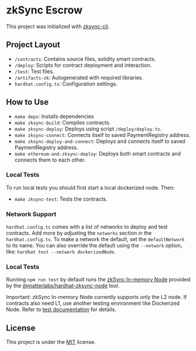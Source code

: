 # zkSync Escrow

This project was initialized with [zksync-cli](https://github.com/matter-labs/zksync-cli).

## Project Layout

- `/contracts`: Contains source files, solidity smart contracts.
- `/deploy`: Scripts for contract deployment and interaction.
- `/test`: Test files.
- `/artifacts-zk`: Autogenerated with required libraries.
- `hardhat.config.ts`: Configuration settings.

## How to Use

- `make deps`: Installs dependencies
- `make zksync-build`: Compiles contracts.
- `make zksync-deploy`: Deploys using script `/deploy/deploy.ts`.
- `make zksync-connect`: Connects itself to saved PaymentRegistry address.
- `make zksync-deploy-and-connect`: Deploys and connects itself to saved PaymentRegistry address.
- `make ethereum-and-zksync-deploy`: Deploys both smart contracts and connects them to each other.

### Local Tests

To run local tests you should first start a local dockerized node.
Then:
- `make zksync-test`: Tests the contracts.

### Network Support

`hardhat.config.ts` comes with a list of networks to deploy and test contracts. Add more by adjusting the `networks` section in the `hardhat.config.ts`. To make a network the default, set the `defaultNetwork` to its name. You can also override the default using the `--network` option, like: `hardhat test --network dockerizedNode`.

### Local Tests

Running `npm run test` by default runs the [zkSync In-memory Node](https://era.zksync.io/docs/tools/testing/era-test-node.html) provided by the [@matterlabs/hardhat-zksync-node](https://era.zksync.io/docs/tools/hardhat/hardhat-zksync-node.html) tool.

Important: zkSync In-memory Node currently supports only the L2 node. If contracts also need L1, use another testing environment like Dockerized Node. Refer to [test documentation](https://era.zksync.io/docs/tools/testing/) for details.



## License

This project is under the [MIT](./LICENSE) license.